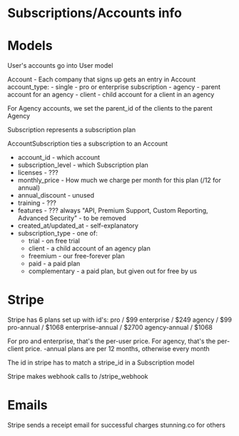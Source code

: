 # Subscriptions/Accounts info


# Models

User's accounts go into User model

Account - Each company that signs up gets an entry in Account
  account_type:
    - single - pro or enterprise subscription
    - agency - parent account for an agency
    - client - child account for a client in an agency

  For Agency accounts, we set the parent_id of the clients to the parent Agency

Subscription represents a subscription plan

AccountSubscription ties a subscription to an Account
  - account_id - which account
  - subscription_level - which Subscription plan
  - licenses - ???
  - monthly_price - How much we charge per month for this plan (/12 for annual)
  - annual_discount - unused
  - training - ???
  - features - ??? always "API, Premium Support, Custom Reporting, Advanced Security" - to be removed
  - created_at/updated_at - self-explanatory
  - subscription_type - one of:
      - trial - on free trial
      - client - a child account of an agency plan
      - freemium - our free-forever plan
      - paid - a paid plan
      - complementary - a paid plan, but given out for free by us

# Stripe

Stripe has 6 plans set up with id's:
  pro / $99
  enterprise / $249
  agency / $99
  pro-annual / $1068
  enterprise-annual / $2700
  agency-annual / $1068

For pro and enterprise, that's the per-user price.
For agency, that's the per-client price.
-annual plans are per 12 months, otherwise every month

The id in stripe has to match a stripe_id in a Subscription model

Stripe makes webhook calls to /stripe_webhook

# Emails

Stripe sends a receipt email for successful charges
stunning.co for others



